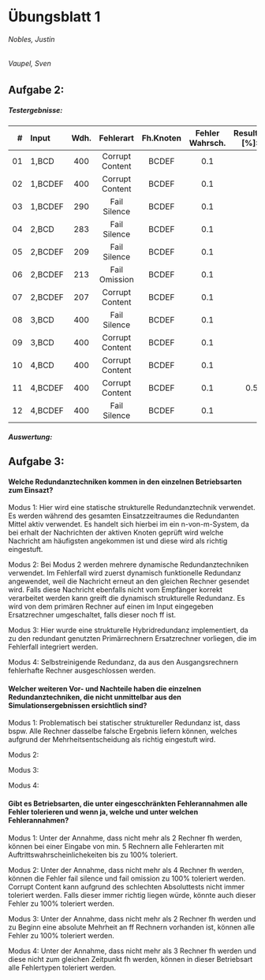 # Übungsblatt 1
###### Nobles, Justin
###### Vaupel, Sven

## Aufgabe 2:

##### Testergebnisse:

| # | Input | Wdh. | Fehlerart | Fh.Knoten | Fehler Wahrsch. | Result [%]: | 0 | 1 | 2 | 3 | 4 |
| -: | :- | :-: | :-: | :-: | :-: | -: | :-: | :-: | :-: | :-: | :-: |
| 01 | 1,BCD | 400 | Corrupt Content | BCDEF | 0.1 |  | 78 | 0 | 0 | 10 | 12 |
| 02 | 1,BCDEF | 400 | Corrupt Content | BCDEF | 0.1 |  | 89 | 0 | 0 | 4 | 7 |
| 03 | 1,BCDEF | 290 | Fail Silence | BCDEF | 0.1 |  | 92 | 0 | 0 | 0 | 8 |
| 04 | 2,BCD | 283 | Fail Silence | BCDEF | 0.1 |  | 36 | 53 | 0 | 0 | 11 |
| 05 | 2,BCDEF | 209 | Fail Silence | BCDEF | 0.1 |  | 34 | 65 | 0 | 0 | 1 |
| 06 | 2,BCDEF | 213 | Fail Omission | BCDEF | 0.1 |  | 100 | 0 | 0 | 0 | 0 |
| 07 | 2,BCDEF | 207 | Corrupt Content | BCDEF | 0.1 |  | 37 | 46 | 10 | 7 | 0 |
| 08 | 3,BCD | 400 | Fail Silence | BCDEF | 0.1 |  | 5 | 90 | 0 | 0 | 5 |
| 09 | 3,BCD | 400 | Corrupt Content | BCDEF | 0.1 |  | 6 | 70 | 11 | 0 | 13 |
| 10 | 4,BCD | 400 | Corrupt Content | BCDEF | 0.1 |  | 5 | 27 | 5 | 0 | 63 |
| 11 | 4,BCDEF | 400 | Corrupt Content | BCDEF | 0.1 | 0.5 | 59 | 7.5 | 0 | 33 |
| 12 | 4,BCDEF | 400 | Fail Silence | BCDEF | 0.1 |  | 0 | 61 | 0 | 0 | 39 |

##### Auswertung:

## Aufgabe 3:


#### Welche Redundanztechniken kommen in den einzelnen Betriebsarten zum Einsazt?

Modus 1: Hier wird eine statische strukturelle Redundanztechnik verwendet. Es werden während des gesamten Einsatzzeitraumes die Redundanten Mittel aktiv verwendet.
			Es handelt sich hierbei im ein n-von-m-System, da bei erhalt der Nachrichten der aktiven Knoten geprüft wird welche Nachricht am häufigsten angekommen ist und diese wird als richtig eingestuft.

Modus 2:	Bei Modus 2 werden mehrere dynamische Redundanztechniken verwendet.
			Im Fehlerfall wird zuerst dynamisch funktionelle Redundanz angewendet, weil die Nachricht erneut an den gleichen Rechner gesendet wird.
			Falls diese Nachricht ebenfalls nicht vom Empfänger korrekt verarbeitet werden kann greift die dynamisch strukturelle Redundanz. Es wird von dem primären Rechner auf einen im Input eingegeben Ersatzrechner umgeschaltet, falls dieser noch ff ist.

Modus 3:	Hier wurde eine strukturelle Hybridredundanz implementiert, da zu den redundant genutzten Primärrechnern Ersatzrechner vorliegen, die im Fehlerfall integriert werden.

Modus 4:	Selbstreinigende Redundanz, da aus den Ausgangsrechnern fehlerhafte Rechner ausgeschlossen werden.

#### Welcher weiteren Vor- und Nachteile  haben die einzelnen Redundanztechniken, die nicht unmittelbar aus den Simulationsergebnissen ersichtlich sind?

Modus 1:	Problematisch bei statischer struktureller Redundanz ist, dass bspw. Alle Rechner dasselbe falsche Ergebnis liefern können, welches aufgrund der Mehrheitsentscheidung als richtig eingestuft wird.

Modus 2:	 

Modus 3:

Modus 4:

#### Gibt es Betriebsarten, die unter eingescchränkten Fehlerannahmen alle Fehler tolerieren und wenn ja, welche und unter welchen Fehlerannahmen?

Modus 1: Unter der Annahme, dass nicht mehr als 2 Rechner fh werden, können bei einer Eingabe von min. 5 Rechnern alle Fehlerarten mit Auftrittswahrscheinlichekeiten bis zu 100% toleriert.

Modus 2: Unter der Annahme, dass nicht mehr als 4 Rechner fh werden, können die Fehler fail silence und fail omission zu 100% toleriert werden. Corrupt Content kann aufgrund des schlechten Absoluttests nicht immer toleriert werden. Falls dieser immer richtig liegen würde, könnte auch dieser Fehler zu 100% toleriert werden.

Modus 3: Unter der Annahme, dass nicht mehr als 2 Rechner fh werden und zu Beginn eine absolute Mehrheit an ff Rechnern vorhanden ist, können alle Fehler zu 100% toleriert werden.

Modus 4: Unter der Annahme, dass nicht mehr als 3 Rechner fh werden und diese nicht zum gleichen Zeitpunkt fh werden, können in dieser Betriebsart alle Fehlertypen toleriert werden.
